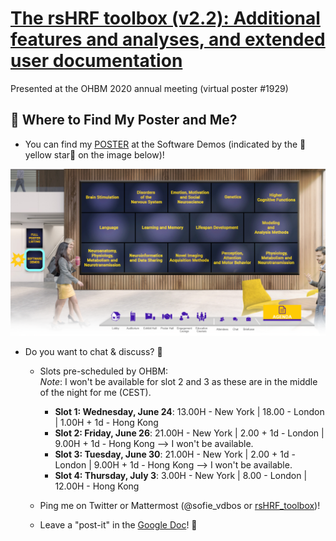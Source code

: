 # <a href="https://github.com/compneuro-da/rsHRF/tree/update">The rsHRF toolbox (v2.2): Additional features and analyses, and extended user documentation</a>
Presented at the OHBM 2020 annual meeting (virtual poster #1929)

## :triangular_flag_on_post: Where to Find My Poster and Me?

* You can find my <a href="./OHBM20_SVDB_interactive.pdf">POSTER</a> at the Software Demos (indicated by the :star2:yellow star:star2: on the image below)! 

<img src="./OHBM2020_SoftwareDemos.png" width="700"/>

* Do you want to chat & discuss? :speech_balloon:  
  - Slots pre-scheduled by OHBM: 
    <br> *Note*: I won't be available for slot 2 and 3 as these are in the middle of the night for me (CEST).
    - **Slot 1: Wednesday, June 24**: 13.00H - New York | 18.00 - London | 1.00H + 1d - Hong Kong
    - **Slot 2: Friday, June 26**: 21.00H - New York | 2.00 + 1d - London | 9.00H + 1d - Hong Kong --> I won't be available. 
    - **Slot 3: Tuesday, June 30**: 21.00H - New York | 2.00 + 1d - London | 9.00H + 1d - Hong Kong --> I won't be available. 
    - **Slot 4: Thursday, July 3**: 3.00H - New York | 8.00 - London | 12.00H - Hong Kong

  - Ping me on Twitter or Mattermost (@sofie_vdbos or <a href="https://mattermost.brainhack.org/brainhack/channels/rshrf_toolbox">rsHRF_toolbox</a>)! 
  
  - Leave a "post-it" in the <a href="https://docs.google.com/document/d/1_FxovLEp4nj52ahuAvveOl0oHwtEPC4Yu_kRx-Bpx-Q/edit?usp=sharing">Google Doc</a>! :incoming_envelope:
    

